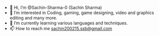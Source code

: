 - 👋 Hi, I’m @Sachin-Sharma-0 (Sachin Sharma)
- 👀 I’m interested in Coding, gaming, game designing, video and graphics editing and many more.
- 🌱 I’m currently learning various languages and techniques.
- 📫 How to reach me sachin200215.ssb@gmail.com

<!---
Sachin-Sharma-0/Sachin-Sharma-0 is a ✨ special ✨ repository because its `README.md` (this file) appears on your GitHub profile.
You can click the Preview link to take a look at your changes.
--->
